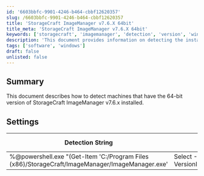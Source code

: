 ```yaml
---
id: '6603bbfc-9901-4246-b464-cbbf12620357'
slug: /6603bbfc-9901-4246-b464-cbbf12620357
title: 'StorageCraft ImageManager v7.6.X 64bit'
title_meta: 'StorageCraft ImageManager v7.6.X 64bit'
keywords: ['storagecraft', 'imagemanager', 'detection', 'version', 'windows']
description: 'This document provides information on detecting the installation of the 64-bit version of StorageCraft ImageManager v7.6.x on Windows machines, including the detection string and applicable operating systems.'
tags: ['software', 'windows']
draft: false
unlisted: false
---
```


## Summary

This document describes how to detect machines that have the 64-bit version of StorageCraft ImageManager v7.6.x installed.

## Settings

| Detection String                                                                                          | Comparator    | Result    | Applicable OS |
|-----------------------------------------------------------------------------------------------------------|---------------|-----------|----------------|
| %@powershell.exe "(Get-Item 'C:/Program Files (x86)/StorageCraft/ImageManager/ImageManager.exe' | Select -ExpandProperty VersionInfo).ProductVersion"@% | Regex Match   | ^7/.6.    | Windows        |


